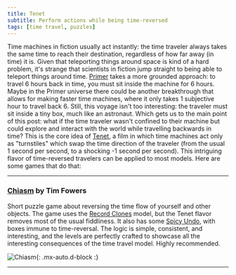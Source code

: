 ```yaml
---
title: Tenet
subtitle: Perform actions while being time-reversed
tags: [time travel, puzzles]
---
```


Time machines in fiction usually act instantly: the time traveler always takes the same time to reach their destination, regardless of how far away
(in time) it is. Given that teleporting things around space is kind of a hard problem, it's strange that scientists in fiction jump straight to
being able to teleport things around time. [Primer](https://en.wikipedia.org/wiki/Primer_(film)) takes a more grounded approach: to travel 6 hours back in
time, you must sit inside the machine for 6 hours. Maybe in the Primer universe there could be another breakthrough that allows for making faster
time machines, where it only takes 1 subjective hour to travel back 6. Still, this voyage isn't too interesting: the traveler must sit inside a
tiny box, much like an astronaut. Which gets us to the main point of this post: what if the time traveler wasn't confined to their machine but
could explore and interact with the world while travelling backwards in time? This is the core idea of [Tenet](https://en.wikipedia.org/wiki/Tenet_(film)),
a film in which time machines act only as "turnstiles" which swap the time direction of the traveler (from the usual 1 second per 
second, to a shocking -1 second per second). This intriguing flavor of time-reversed travelers can be applied to most models. Here are some
games that do that:
<a name="chiasm"></a>

-----

### [Chiasm](https://store.steampowered.com/app/1556550/Chiasm/) by Tim Fowers

Short puzzle game about reversing the time flow of yourself and other objects. The game uses the [Record Clones](/time-genres/record-clones) model,
but the Tenet flavor removes most of the usual fiddliness. It also has some [Spicy Undo](/time-genres/spicy-undo), with boxes immune to time-reversal.
The logic is simple, consistent, and interesting, and the levels are perfectly crafted to showcase all the interesting consequences of the time travel
model. Highly recommended.

![Chiasm](https://cdn.akamai.steamstatic.com/steam/apps/1556550/ss_2bba7534de7bb2cddf4e2b91443500fd0aa44ac0.600x338.jpg){: .mx-auto.d-block :}

-----
